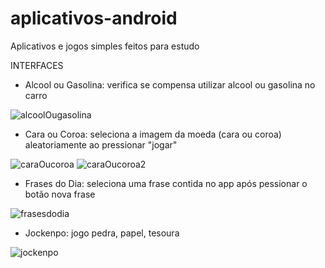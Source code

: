 # aplicativos-android
Aplicativos e jogos simples feitos para estudo

INTERFACES

- Alcool ou Gasolina: verifica se compensa utilizar alcool ou gasolina no carro

![alcoolOugasolina](https://user-images.githubusercontent.com/95611970/185569271-f6cf9eea-0a56-46a8-a0b9-7aaff8bc24e1.jpg)

- Cara ou Coroa: seleciona a imagem da moeda (cara ou coroa) aleatoriamente ao pressionar "jogar"

![caraOucoroa](https://user-images.githubusercontent.com/95611970/185569502-9e081b6e-57f9-49a6-82cb-5db53e911e29.jpg)
![caraOucoroa2](https://user-images.githubusercontent.com/95611970/185569478-c0eb37bd-d2df-447d-b7a5-9533cf80a65d.jpg)

- Frases do Dia: seleciona uma frase contida no app após pessionar o botão nova frase

![frasesdodia](https://user-images.githubusercontent.com/95611970/185569692-2c9868da-399c-416a-bb81-bf774da5a683.jpg)

- Jockenpo: jogo pedra, papel, tesoura

![jockenpo](https://user-images.githubusercontent.com/95611970/185566042-7706d5a3-4e4f-4c72-8810-3fc419177c79.jpg)






